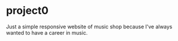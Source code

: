 # project0
Just a simple responsive website of music shop because I've always wanted to have a career in music.